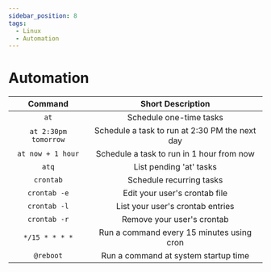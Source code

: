 ```yaml
---
sidebar_position: 8
tags:
  - Linux
  - Automation
---
```


# Automation

|       Command        |               Short Description                |
| :------------------: | :--------------------------------------------: |
|         `at`         |            Schedule one-time tasks             |
| `at 2:30pm tomorrow` | Schedule a task to run at 2:30 PM the next day |
|  `at now + 1 hour`   |   Schedule a task to run in 1 hour from now    |
|        `atq`         |            List pending 'at' tasks             |
|      `crontab`       |            Schedule recurring tasks            |
|     `crontab -e`     |         Edit your user's crontab file          |
|     `crontab -l`     |        List your user's crontab entries        |
|     `crontab -r`     |           Remove your user's crontab           |
|    `*/15 * * * *`    |   Run a command every 15 minutes using cron    |
|      `@reboot`       |      Run a command at system startup time      |